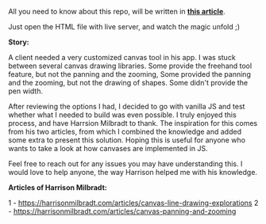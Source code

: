 All you need to know about this repo, will be written in [**this article**](https://abdullahaak06.medium.com/tutorial-drawable-and-pannable-zoomable-canvas-in-vanilla-js-0f9e6acd35df).

Just open the HTML file with live server, and watch the magic unfold ;)

**Story:**

A client needed a very customized canvas tool in his app. I was stuck between several canvas drawing libraries. Some provide the freehand tool feature, but not the panning and the zooming, Some provided the panning and the zooming, but not the drawing of shapes. Some didn't provide the pen width.

After reviewing the options I had, I decided to go with vanilla JS and test whether what I needed to build was even possible. I truly enjoyed this process, and have Harrsion Milbradt to thank. The inspiration for this comes from his two articles, from which I combined the knowledge and added some extra to present this solution. Hoping this is useful for anyone who wants to take a look at how canvases are implemented in JS.

Feel free to reach out for any issues you may have understanding this. I would love to help anyone, the way Harrison helped me with his knowledge.

**Articles of Harrison Milbradt:**

1 - https://harrisonmilbradt.com/articles/canvas-line-drawing-explorations
2 - https://harrisonmilbradt.com/articles/canvas-panning-and-zooming
